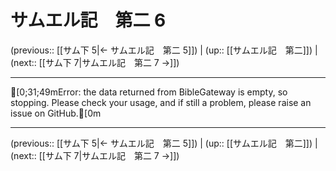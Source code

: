 # サムエル記　第二 6

(previous:: [[サム下 5|← サムエル記　第二 5]]) | (up:: [[サムエル記　第二]]) | (next:: [[サム下 7|サムエル記　第二 7 →]])

***
[0;31;49mError: the data returned from BibleGateway is empty, so stopping. Please check your usage, and if still a problem, please raise an issue on GitHub.[0m

***

(previous:: [[サム下 5|← サムエル記　第二 5]]) | (up:: [[サムエル記　第二]]) | (next:: [[サム下 7|サムエル記　第二 7 →]])
